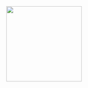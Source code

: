 <a href="https://github.com/BerfinYaliniz">
  <img height=200 align="center" src="https://github-readme-stats.vercel.app/api/top-langs?username=BerfinYaliniz&layout=compact&langs_count=8&card_width=320" />
</a>
